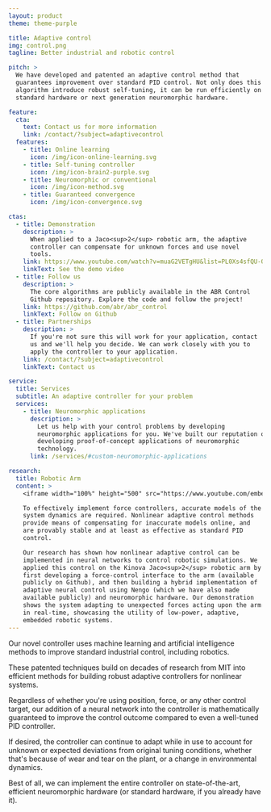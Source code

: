 ```yaml
---
layout: product
theme: theme-purple

title: Adaptive control
img: control.png
tagline: Better industrial and robotic control

pitch: >
  We have developed and patented an adaptive control method that
  guarantees improvement over standard PID control. Not only does this
  algorithm introduce robust self-tuning, it can be run efficiently on
  standard hardware or next generation neuromorphic hardware.

feature:
  cta:
    text: Contact us for more information
    link: /contact/?subject=adaptivecontrol
  features:
    - title: Online learning
      icon: /img/icon-online-learning.svg
    - title: Self-tuning controller
      icon: /img/icon-brain2-purple.svg
    - title: Neuromorphic or conventional
      icon: /img/icon-method.svg
    - title: Guaranteed convergence
      icon: /img/icon-convergence.svg

ctas:
  - title: Demonstration
    description: >
      When applied to a Jaco<sup>2</sup> robotic arm, the adaptive
      controller can compensate for unknown forces and use novel
      tools.
    link: https://www.youtube.com/watch?v=muaG2VETgHU&list=PL0Xs4sfQU-Q1MeTNaizzFWYv1Xz3ua7ZAs&index=1
    linkText: See the demo video
  - title: Follow us
    description: >
      The core algorithms are publicly available in the ABR Control
      Github repository. Explore the code and follow the project!
    link: https://github.com/abr/abr_control
    linkText: Follow on Github
  - title: Partnerships
    description: >
      If you're not sure this will work for your application, contact
      us and we'll help you decide. We can work closely with you to
      apply the controller to your application.
    link: /contact/?subject=adaptivecontrol
    linkText: Contact us

service:
  title: Services
  subtitle: An adaptive controller for your problem
  services:
    - title: Neuromorphic applications
      description: >
        Let us help with your control problems by developing
        neuromorphic applications for you. We've built our reputation on
        developing proof-of-concept applications of neuromorphic
        technology.
      link: /services/#custom-neuromorphic-applications

research:
  title: Robotic Arm
  content: >
    <iframe width="100%" height="500" src="https://www.youtube.com/embed/muaG2VETgHU?list=PL0Xs4sfQU-Q1MeTNaizzFWYv1Xz3ua7ZA" frameborder="0" allow="accelerometer; autoplay; encrypted-media; gyroscope; picture-in-picture" allowfullscreen></iframe>

    To effectively implement force controllers, accurate models of the
    system dynamics are required. Nonlinear adaptive control methods
    provide means of compensating for inaccurate models online, and
    are provably stable and at least as effective as standard PID
    control.

    Our research has shown how nonlinear adaptive control can be
    implemented in neural networks to control robotic simulations. We
    applied this control on the Kinova Jaco<sup>2</sup> robotic arm by
    first developing a force-control interface to the arm (available
    publicly on Github), and then building a hybrid implementation of
    adaptive neural control using Nengo (which we have also made
    available publicly) and neuromorphic hardware. Our demonstration
    shows the system adapting to unexpected forces acting upon the arm
    in real-time, showcasing the utility of low-power, adaptive,
    embedded robotic systems.
---
```


Our novel controller uses machine learning
and artificial intelligence methods
to improve standard industrial control, including robotics.

These patented techniques build on
decades of research from MIT
into efficient methods for building robust adaptive controllers
for nonlinear systems.

Regardless of whether you're using
position, force, or any other control target,
our addition of a neural network into the controller
is mathematically guaranteed
to improve the control outcome
compared to even a well-tuned PID controller.

If desired, the controller
can continue to adapt while in use
to account for unknown or expected deviations
from original tuning conditions,
whether that's because of wear and tear on the plant,
or a change in environmental dynamics.

Best of all, we can implement
the entire controller on state-of-the-art, efficient neuromorphic hardware
(or standard hardware, if you already have it).
